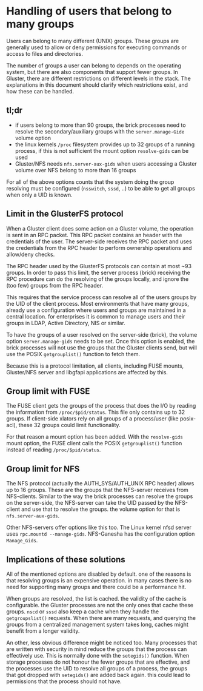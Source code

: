 # Handling of users that belong to many groups

Users can belong to many different (UNIX) groups. These groups are generally
used to allow or deny permissions for executing commands or access to files and
directories.

The number of groups a user can belong to depends on the operating system, but
there are also components that support fewer groups. In Gluster, there are
different restrictions on different levels in the stack. The explanations in
this document should clarify which restrictions exist, and how these can be
handled.


## tl;dr

- if users belong to more than 90 groups, the brick processes need to resolve
  the secondary/auxiliary groups with the `server.manage-Gide` volume option
- the linux kernels `/proc` filesystem provides up to 32 groups of a running
  process, if this is not sufficient the mount option `resolve-gids` can be
  used
- Gluster/NFS needs `nfs.server-aux-gids` when users accessing a Gluster volume
  over NFS belong to more than 16 groups

For all of the above options counts that the system doing the group resolving
must be configured (`nsswitch`, `sssd`, ..) to be able to get all groups when
only a UID is known.


## Limit in the GlusterFS protocol

When a Gluster client does some action on a Gluster volume, the operation is
sent in an RPC packet. This RPC packet contains an header with the credentials
of the user. The server-side receives the RPC packet and uses the credentials
from the RPC header to perform ownership operations and allow/deny checks.

The RPC header used by the GlusterFS protocols can contain at most ~93 groups.
In order to pass this limit, the server process (brick) receiving the RPC
procedure can do the resolving of the groups locally, and ignore the (too few)
groups from the RPC header.

This requires that the service process can resolve all of the users groups by
the UID of the client process. Most environments that have many groups, already
use a configuration where users and groups are maintained in a central
location. for enterprises it is common to manage users and their groups in
LDAP, Active Directory, NIS or similar.

To have the groups of a user resolved on the server-side (brick), the volume
option `server.manage-gids` needs to be set. Once this option is enabled, the
brick processes will not use the groups that the Gluster clients send, but will
use the POSIX `getgrouplist()` function to fetch them.

Because this is a protocol limitation, all clients, including FUSE mounts,
Gluster/NFS server and libgfapi applications are affected by this.


## Group limit with FUSE

The FUSE client gets the groups of the process that does the I/O by reading the
information from `/proc/$pid/status`. This file only contains up to 32 groups.
If client-side xlators rely on all groups of a process/user (like posix-acl),
these 32 groups could limit functionality.

For that reason a mount option has been added. With the `resolve-gids` mount
option, the FUSE client calls the POSIX `getgrouplist()` function instead of
reading `/proc/$pid/status`.


## Group limit for NFS

The NFS protocol (actually the AUTH_SYS/AUTH_UNIX RPC header) allows up to 16
groups. These are the groups that the NFS-server receives from NFS-clients.
Similar to the way the brick processes can resolve the groups on the
server-side, the NFS-server can take the UID passed by the NFS-client and use
that to resolve the groups. the volume option for that is
`nfs.server-aux-gids`.

Other NFS-servers offer options like this too. The Linux kernel nfsd server
uses `rpc.mountd --manage-gids`. NFS-Ganesha has the configuration option
`Manage_Gids`.


## Implications of these solutions

All of the mentioned options are disabled by default. one of the reasons is
that resolving groups is an expensive operation. in many cases there is no need
for supporting many groups and there could be a performance hit.

When groups are resolved, the list is cached. the validity of the cache is
configurable. the Gluster processes are not the only ones that cache these
groups. `nscd` or `sssd` also keep a cache when they handle the
`getgroupslist()` requests. When there are many requests, and querying the
groups from a centralized management system takes long, caches might benefit
from a longer validity.

An other, less obvious difference might be noticed too. Many processes that are
written with security in mind reduce the groups that the process can
effectively use. This is normally done with the `setegids()` function. When
storage processes do not honour the fewer groups that are effective, and the
processes use the UID to resolve all groups of a process, the groups that got
dropped with `setegids()` are added back again. this could lead to permissions
that the process should not have.
